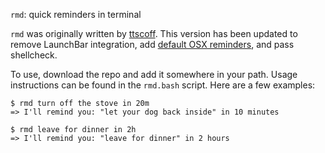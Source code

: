 `rmd`: quick reminders in terminal

`rmd` was originally written by [ttscoff](https://gist.github.com/ttscoff/cded212ec4dd457186ca). This version has been updated to remove LaunchBar integration, add [default OSX reminders](https://gist.github.com/coddingtonbear/8cb622e207f6fcf4d22959fecd5d0c44), and pass shellcheck.

To use, download the repo and add it somewhere in your path. Usage instructions can be found in the `rmd.bash` script. Here are a few examples:

```
$ rmd turn off the stove in 20m
=> I'll remind you: "let your dog back inside" in 10 minutes

$ rmd leave for dinner in 2h
=> I'll remind you: "leave for dinner" in 2 hours
```

